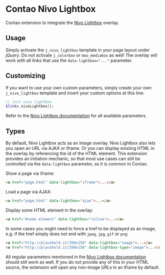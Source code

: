 Contao Nivo Lightbox
=====================

Contao extension to integrate the [Nivo Lightbox](http://docs.dev7studios.com/jquery-plugins/nivo-lightbox) overlay.

## Usage

Simply activate the `j_nivo_lightbox` template in your page layout under _jQuery_. Do _not_ activate `j_colorbox` or `moo_mediabox` as well! The overlay will work with all links that use the `data-lightbox="..."` parameter.

## Customizing

If you want to use your own custom parameters, simply create your own `j_nivo_lightbox` template and insert your custom options at this line:
```php
// init nivo lightbox
$links.nivoLightbox();
```
Refer to the [Nivo Lightbox documentation](http://docs.dev7studios.com/jquery-plugins/nivo-lightbox) for all available parameters.

## Types

By default, Nivo Lightbox acts as an image overlay. Nivo Lightbox also lets you open an URL via AJAX or iframe. Or you can display existing HTML in the overlay by referencing the id of the HTML element. This extension provides an initiation mechanic, so that most use cases can still be controlled via the `data-lightbox` parameter, as it is common in Contao. 

Show a page via iframe:
```html
<a href="page.html" data-lightbox="iframe">...</a>
```

Load a page via AJAX:
```html
<a href="page.html" data-lightbox="ajax">...</a>
```

Display some HTML element in the overlay:
```html
<a href="#some-element" data-lightbox="inline">...</a>
```

In some cases you might need to force a href to be displayed as an image, e.g. if the href simply does not end with `jpeg`, `jpg`, `gif` or `png`:
```html
<a href="http://placehold.it/350x150" data-lightbox="image">...</a>
<a href="http://placehold.it/350x150" data-lightbox-type="image">...</a>
```

All regular parameters mentioned in the [Nivo Lightbox documentation](http://docs.dev7studios.com/jquery-plugins/nivo-lightbox) should still work as well. If you do not provide any of this in your HTML source, the extension will open any non-image URLs in an iframe by default.
